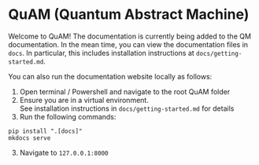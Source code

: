 # QuAM (Quantum Abstract Machine)

Welcome to QuAM! 
The documentation is currently being added to the QM documentation. In the mean time, 
you can view the documentation files in `docs`.
In particular, this includes installation instructions at `docs/getting-started.md`.

You can also run the documentation website locally as follows:
1. Open terminal / Powershell and navigate to the root QuAM folder
2. Ensure you are in a virtual environment.  
   See installation instructions in `docs/getting-started.md` for details
2. Run the following commands:
```
pip install ".[docs]"
mkdocs serve
```
3. Navigate to `127.0.0.1:8000`